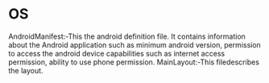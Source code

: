 # OS
AndroidManifest:-This the android definition file. It contains information about the Android application such as minimum android version, 
permission to access the android device capabilities such as internet access permission, ability to use phone permission.
MainLayout:-This filedescribes the layout.
